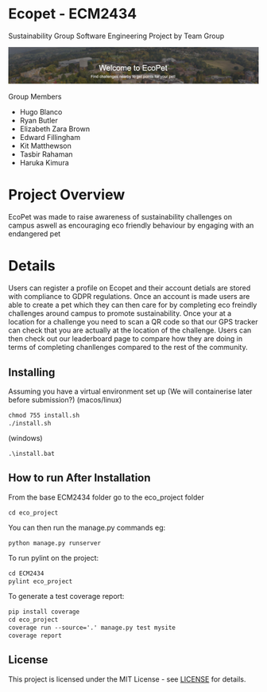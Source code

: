 # Ecopet - ECM2434

Sustainability Group Software Engineering Project by Team Group

<img src="eco_project/static/media/readme_banner.png" alt="Alt Text" width="1000">


Group Members

- Hugo Blanco
- Ryan Butler
- Elizabeth Zara Brown
- Edward Fillingham
- Kit Matthewson
- Tasbir Rahaman
- Haruka Kimura

# Project Overview

EcoPet was made to raise awareness of sustainability challenges on campus aswell as encouraging eco
friendly behaviour by engaging with an endangered pet

# Details

Users can register a profile on Ecopet and their account detials are stored with compliance to GDPR
regulations.
Once an account is made users are able to create a pet which they can then care for by completing
eco freindly challenges around campus to promote sustainability. Once your at a location for a
challenge you need to scan a QR code so that our GPS tracker can check that you are actually at the
location of the challenge.
Users can then check out our leaderboard page to compare how they are doing in terms of completing
chanllenges compared to the rest of the community.

## Installing

Assuming you have a virtual environment set up (We will containerise later before submission?)
(macos/linux)

```shell
chmod 755 install.sh
./install.sh
```

(windows)

```shell
.\install.bat
```

## How to run After Installation

From the base ECM2434 folder go to the eco_project folder

```shell
cd eco_project
```

You can then run the manage.py commands eg:

```shell
python manage.py runserver
```

To run pylint on the project:

```shell
cd ECM2434
pylint eco_project
```

To generate a test coverage report:

```shell
pip install coverage
cd eco_project
coverage run --source='.' manage.py test mysite
coverage report
```

## License

This project is licensed under the MIT License - see [LICENSE](LICENSE) for details.
